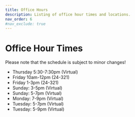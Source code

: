 ```yaml
---
title: Office Hours
description: Listing of office hour times and locations.
nav_order: 6
#nav_exclude: true
---
```


# Office Hour Times
Please note that the schedule is subject to minor changes!
- Thursday 5:30-7:30pm (Virtual)
- Friday 10am-12pm (24-321)
- Friday 1-3pm (24-321)
- Sunday: 3-5pm (Virtual)
- Sunday: 5-7pm (Virtual)
- Monday: 7-9pm (Virtual)
- Tuesday: 5-7pm (Virtual)
- Tuesday: 5-9pm (Virtual)
